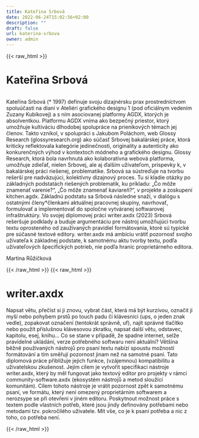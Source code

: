 ```yaml
---
title: Kateřina Srbová
date: 2022-06-24T15:02:56+02:00
description: ""
draft: false
url: katerina-srbova
owner: admin
---
```

{{< raw_html >}}
<h1 id="kateřina-srbov&aacute;">Kateřina Srbov&aacute;</h1>
<div class="page" title="Page 30">
<div class="section">
<div class="layoutArea">
<div class="column">
<p>Kateřina Srbov&aacute; (* 1997) definuje svoju dizajn&eacute;rsku prax prostredn&iacute;ctvom spolu&uacute;časti na dian&iacute; v Ateli&eacute;ri grafick&eacute;ho designu 1 (pod ofici&aacute;lnym veden&iacute;m Zuzany Kub&iacute;kovej) a s n&iacute;m asociovanej platformy AGDX, ktor&yacute;ch je absolventkou. Platformu AGDX vn&iacute;ma ako bezpečn&yacute; priestor, ktor&yacute; umožňuje kultiv&aacute;ciu dlhodobej spolupr&aacute;ce na prienikov&yacute;ch t&eacute;mach jej členov. Takto vznikol, v spolupr&aacute;ci s Jakubom Pol&aacute;chom, web Glossy Research (glossyresearch.org) ako s&uacute;časť Srbovej bakal&aacute;rskej pr&aacute;ce, ktor&aacute; kriticky reflektovala kateg&oacute;rie jedinečnosti, originality a autenticity ako konkurenčn&yacute;ch v&yacute;hod v kontextoch m&oacute;dneho a grafick&eacute;ho designu. Glossy Research, ktor&aacute; bola navrhnut&aacute; ako kolaborat&iacute;vna webov&aacute; platforma, umožňuje zdieľať, nielen Srbovej, ale aj ďal&scaron;&iacute;m už&iacute;vateľom, pr&iacute;spevky k, v bakal&aacute;rskej pr&aacute;ci rie&scaron;enej, problematike.&nbsp;Srbov&aacute; sa s&uacute;streďuje na tvorbu re&scaron;er&scaron;&iacute; pre nadv&auml;zuj&uacute;ci, kolekt&iacute;vny dizajnov&yacute; proces. Tu si kladie ot&aacute;zky po z&aacute;kladn&yacute;ch podstat&aacute;ch rie&scaron;en&yacute;ch problemat&iacute;k, ku pr&iacute;kladu: &bdquo;Čo m&ocirc;že znamenať varenie?&ldquo;, &bdquo;Čo m&ocirc;že znamenať kaviareň?&ldquo;, v projekte a zoskupen&iacute; kitchen.agdx. Z&aacute;kladn&uacute; podstatu sa Srbov&aacute; n&aacute;sledne snaž&iacute;, v dial&oacute;gu s ostatn&yacute;mi členy*členkami aktu&aacute;lnej pracovnej skupiny, navrhovať, formulovať a implementovať do spoločne vytv&aacute;ranej softwarovej infra&scaron;trukt&uacute;ry. Vo svojej diplomovej pr&aacute;ci writer.axdx (2023) Srbov&aacute; re&scaron;er&scaron;uje podklady a buduje argument&aacute;ciu pre n&aacute;stroj umožňuj&uacute;ci tvorbu textu oprosten&eacute;ho od zauž&iacute;van&yacute;ch pravidiel form&aacute;tovania, ktor&eacute; s&uacute; typick&eacute; pre s&uacute;časn&eacute; textov&eacute; editory. writer.axdx m&aacute; amb&iacute;ciu vr&aacute;tiť pozornosť svojho už&iacute;vateľa k z&aacute;kladnej podstate, k samotn&eacute;mu aktu tvorby textu, podľa už&iacute;vateľov&yacute;ch &scaron;pecifick&yacute;ch potrieb, nie podľa hran&iacute;c propriet&aacute;rneho editora.</p>
<p>Martina Růžičkov&aacute;</p>
</div>
</div>
</div>
</div>
{{< /raw_html >}}
<!-- SECTION BREAK -->
{{< raw_html >}}
<h1 class="b-detail__title">writer.axdx</h1>
<p>Napsat větu, přeč&iacute;st si ji znovu, vybrat č&aacute;st, kter&aacute; m&aacute; b&yacute;t kurz&iacute;vou, označit ji my&scaron;&iacute; nebo pohybem prstů po touch padu či kl&aacute;vesnici (ups, o jeden znak vedle), zopakovat označen&iacute; (tentokr&aacute;t spr&aacute;vně, uf), naj&iacute;t spr&aacute;vn&eacute; tlač&iacute;tko nebo použ&iacute;t př&iacute;slu&scaron;nou kl&aacute;vesovou zkratku, napsat dal&scaron;&iacute; větu, odstavec, kapitolu, esej, knihu&hellip; Co se stane v př&iacute;padě, že spadne internet, selže pravideln&eacute; ukl&aacute;d&aacute;n&iacute;, verze potřebn&eacute;ho softwaru nen&iacute; aktu&aacute;ln&iacute;? Vět&scaron;ina běžně použ&iacute;van&yacute;ch n&aacute;strojů pro psan&iacute; textu nab&iacute;z&iacute; spoustu možnost&iacute; form&aacute;tov&aacute;n&iacute; a t&iacute;m směřuj&iacute; pozornost jinam než na samotn&eacute; psan&iacute;. Tato diplomov&aacute; pr&aacute;ce přibližuje jejich funkce, (vz&aacute;jemnou) kompatibilitu a uživatelskou zku&scaron;enost. Jej&iacute;m c&iacute;lem je vytvořit specifikaci n&aacute;stroje writer.axdx, kter&yacute; by měl fungovat jako textov&yacute; editor pro projekty v r&aacute;mci community-software.axdx (ekosyst&eacute;m n&aacute;strojů a metod slouž&iacute;c&iacute; komunit&aacute;m). C&iacute;lem tohoto n&aacute;stroje je vr&aacute;tit pozornost zpět k samotn&eacute;mu psan&iacute;, ve form&aacute;tu, kter&yacute; nen&iacute; omezen&yacute; propriet&aacute;rn&iacute;m softwarem a nerozsype se při otevřen&iacute; v jin&eacute;m editoru. Poskytnout možnost pr&aacute;ce s textem podle vlastn&iacute;ch potřeb, kter&eacute; jsou jindy definov&aacute;ny potřebami nebo metodami tzv. pokročil&eacute;ho uživatele. M&iacute;t v&scaron;e, co je k psan&iacute; potřeba a nic z toho, co potřeba nen&iacute;.</p>
{{< /raw_html >}}

